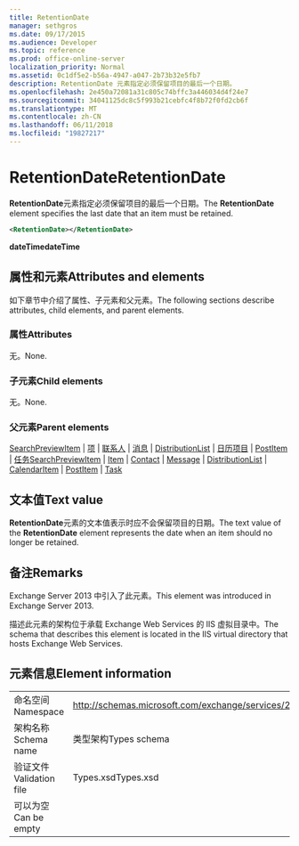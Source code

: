 ```yaml
---
title: RetentionDate
manager: sethgros
ms.date: 09/17/2015
ms.audience: Developer
ms.topic: reference
ms.prod: office-online-server
localization_priority: Normal
ms.assetid: 0c1df5e2-b56a-4947-a047-2b73b32e5fb7
description: RetentionDate 元素指定必须保留项目的最后一个日期。
ms.openlocfilehash: 2e450a72081a31c805c74bffc3a446034d4f24e7
ms.sourcegitcommit: 34041125dc8c5f993b21cebfc4f8b72f0fd2cb6f
ms.translationtype: MT
ms.contentlocale: zh-CN
ms.lasthandoff: 06/11/2018
ms.locfileid: "19827217"
---
```

# <a name="retentiondate"></a><span data-ttu-id="d0b8e-103">RetentionDate</span><span class="sxs-lookup"><span data-stu-id="d0b8e-103">RetentionDate</span></span>

<span data-ttu-id="d0b8e-104">**RetentionDate**元素指定必须保留项目的最后一个日期。</span><span class="sxs-lookup"><span data-stu-id="d0b8e-104">The **RetentionDate** element specifies the last date that an item must be retained.</span></span> 
  
```XML
<RetentionDate></RetentionDate>
```

 <span data-ttu-id="d0b8e-105">**dateTime**</span><span class="sxs-lookup"><span data-stu-id="d0b8e-105">**dateTime**</span></span>
## <a name="attributes-and-elements"></a><span data-ttu-id="d0b8e-106">属性和元素</span><span class="sxs-lookup"><span data-stu-id="d0b8e-106">Attributes and elements</span></span>

<span data-ttu-id="d0b8e-107">如下章节中介绍了属性、子元素和父元素。</span><span class="sxs-lookup"><span data-stu-id="d0b8e-107">The following sections describe attributes, child elements, and parent elements.</span></span>
  
### <a name="attributes"></a><span data-ttu-id="d0b8e-108">属性</span><span class="sxs-lookup"><span data-stu-id="d0b8e-108">Attributes</span></span>

<span data-ttu-id="d0b8e-109">无。</span><span class="sxs-lookup"><span data-stu-id="d0b8e-109">None.</span></span>
  
### <a name="child-elements"></a><span data-ttu-id="d0b8e-110">子元素</span><span class="sxs-lookup"><span data-stu-id="d0b8e-110">Child elements</span></span>

<span data-ttu-id="d0b8e-111">无。</span><span class="sxs-lookup"><span data-stu-id="d0b8e-111">None.</span></span>
  
### <a name="parent-elements"></a><span data-ttu-id="d0b8e-112">父元素</span><span class="sxs-lookup"><span data-stu-id="d0b8e-112">Parent elements</span></span>

<span data-ttu-id="d0b8e-113">[SearchPreviewItem](searchpreviewitem.md) | [项](item.md) | [联系人](contact.md) | [消息](message-ex15websvcsotherref.md) | [DistributionList](distributionlist.md) | [日历项目](calendaritem.md) | [PostItem](postitem.md) | [任务](task.md)</span><span class="sxs-lookup"><span data-stu-id="d0b8e-113">[SearchPreviewItem](searchpreviewitem.md) | [Item](item.md) | [Contact](contact.md) | [Message](message-ex15websvcsotherref.md) | [DistributionList](distributionlist.md) | [CalendarItem](calendaritem.md) | [PostItem](postitem.md) | [Task](task.md)</span></span>
  
## <a name="text-value"></a><span data-ttu-id="d0b8e-114">文本值</span><span class="sxs-lookup"><span data-stu-id="d0b8e-114">Text value</span></span>

<span data-ttu-id="d0b8e-115">**RetentionDate**元素的文本值表示时应不会保留项目的日期。</span><span class="sxs-lookup"><span data-stu-id="d0b8e-115">The text value of the **RetentionDate** element represents the date when an item should no longer be retained.</span></span> 
  
## <a name="remarks"></a><span data-ttu-id="d0b8e-116">备注</span><span class="sxs-lookup"><span data-stu-id="d0b8e-116">Remarks</span></span>

<span data-ttu-id="d0b8e-117">Exchange Server 2013 中引入了此元素。</span><span class="sxs-lookup"><span data-stu-id="d0b8e-117">This element was introduced in Exchange Server 2013.</span></span>
  
<span data-ttu-id="d0b8e-118">描述此元素的架构位于承载 Exchange Web Services 的 IIS 虚拟目录中。</span><span class="sxs-lookup"><span data-stu-id="d0b8e-118">The schema that describes this element is located in the IIS virtual directory that hosts Exchange Web Services.</span></span>
  
## <a name="element-information"></a><span data-ttu-id="d0b8e-119">元素信息</span><span class="sxs-lookup"><span data-stu-id="d0b8e-119">Element information</span></span>

|||
|:-----|:-----|
|<span data-ttu-id="d0b8e-120">命名空间</span><span class="sxs-lookup"><span data-stu-id="d0b8e-120">Namespace</span></span>  <br/> |http://schemas.microsoft.com/exchange/services/2006/types  <br/> |
|<span data-ttu-id="d0b8e-121">架构名称</span><span class="sxs-lookup"><span data-stu-id="d0b8e-121">Schema name</span></span>  <br/> |<span data-ttu-id="d0b8e-122">类型架构</span><span class="sxs-lookup"><span data-stu-id="d0b8e-122">Types schema</span></span>  <br/> |
|<span data-ttu-id="d0b8e-123">验证文件</span><span class="sxs-lookup"><span data-stu-id="d0b8e-123">Validation file</span></span>  <br/> |<span data-ttu-id="d0b8e-124">Types.xsd</span><span class="sxs-lookup"><span data-stu-id="d0b8e-124">Types.xsd</span></span>  <br/> |
|<span data-ttu-id="d0b8e-125">可以为空</span><span class="sxs-lookup"><span data-stu-id="d0b8e-125">Can be empty</span></span>  <br/> ||
   

